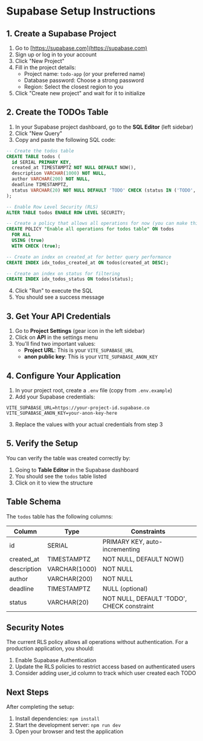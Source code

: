 # Supabase Setup Instructions

## 1. Create a Supabase Project

1. Go to [https://supabase.com](https://supabase.com)
2. Sign up or log in to your account
3. Click "New Project"
4. Fill in the project details:
   - Project name: `todo-app` (or your preferred name)
   - Database password: Choose a strong password
   - Region: Select the closest region to you
5. Click "Create new project" and wait for it to initialize

## 2. Create the TODOs Table

1. In your Supabase project dashboard, go to the **SQL Editor** (left sidebar)
2. Click "New Query"
3. Copy and paste the following SQL code:

```sql
-- Create the todos table
CREATE TABLE todos (
  id SERIAL PRIMARY KEY,
  created_at TIMESTAMPTZ NOT NULL DEFAULT NOW(),
  description VARCHAR(1000) NOT NULL,
  author VARCHAR(200) NOT NULL,
  deadline TIMESTAMPTZ,
  status VARCHAR(20) NOT NULL DEFAULT 'TODO' CHECK (status IN ('TODO', 'INPROGRESS', 'DONE', 'CANCELLED'))
);

-- Enable Row Level Security (RLS)
ALTER TABLE todos ENABLE ROW LEVEL SECURITY;

-- Create a policy that allows all operations for now (you can make this more restrictive later)
CREATE POLICY "Enable all operations for todos table" ON todos
  FOR ALL
  USING (true)
  WITH CHECK (true);

-- Create an index on created_at for better query performance
CREATE INDEX idx_todos_created_at ON todos(created_at DESC);

-- Create an index on status for filtering
CREATE INDEX idx_todos_status ON todos(status);
```

4. Click "Run" to execute the SQL
5. You should see a success message

## 3. Get Your API Credentials

1. Go to **Project Settings** (gear icon in the left sidebar)
2. Click on **API** in the settings menu
3. You'll find two important values:
   - **Project URL**: This is your `VITE_SUPABASE_URL`
   - **anon public key**: This is your `VITE_SUPABASE_ANON_KEY`

## 4. Configure Your Application

1. In your project root, create a `.env` file (copy from `.env.example`)
2. Add your Supabase credentials:

```env
VITE_SUPABASE_URL=https://your-project-id.supabase.co
VITE_SUPABASE_ANON_KEY=your-anon-key-here
```

3. Replace the values with your actual credentials from step 3

## 5. Verify the Setup

You can verify the table was created correctly by:

1. Going to **Table Editor** in the Supabase dashboard
2. You should see the `todos` table listed
3. Click on it to view the structure

## Table Schema

The `todos` table has the following columns:

| Column       | Type          | Constraints                                      |
|------------- |---------------|--------------------------------------------------|
| id           | SERIAL        | PRIMARY KEY, auto-incrementing                   |
| created_at   | TIMESTAMPTZ   | NOT NULL, DEFAULT NOW()                          |
| description  | VARCHAR(1000) | NOT NULL                                         |
| author       | VARCHAR(200)  | NOT NULL                                         |
| deadline     | TIMESTAMPTZ   | NULL (optional)                                  |
| status       | VARCHAR(20)   | NOT NULL, DEFAULT 'TODO', CHECK constraint       |

## Security Notes

The current RLS policy allows all operations without authentication. For a production application, you should:

1. Enable Supabase Authentication
2. Update the RLS policies to restrict access based on authenticated users
3. Consider adding user_id column to track which user created each TODO

## Next Steps

After completing the setup:

1. Install dependencies: `npm install`
2. Start the development server: `npm run dev`
3. Open your browser and test the application

